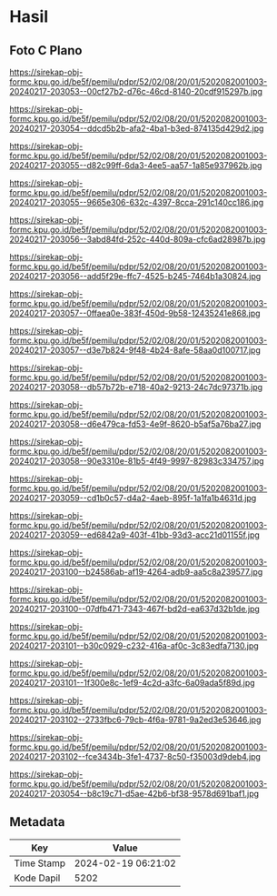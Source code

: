 # Hasil

## Foto C Plano

https://sirekap-obj-formc.kpu.go.id/be5f/pemilu/pdpr/52/02/08/20/01/5202082001003-20240217-203053--00cf27b2-d76c-46cd-8140-20cdf915297b.jpg

https://sirekap-obj-formc.kpu.go.id/be5f/pemilu/pdpr/52/02/08/20/01/5202082001003-20240217-203054--ddcd5b2b-afa2-4ba1-b3ed-874135d429d2.jpg

https://sirekap-obj-formc.kpu.go.id/be5f/pemilu/pdpr/52/02/08/20/01/5202082001003-20240217-203055--d82c99ff-6da3-4ee5-aa57-1a85e937962b.jpg

https://sirekap-obj-formc.kpu.go.id/be5f/pemilu/pdpr/52/02/08/20/01/5202082001003-20240217-203055--9665e306-632c-4397-8cca-291c140cc186.jpg

https://sirekap-obj-formc.kpu.go.id/be5f/pemilu/pdpr/52/02/08/20/01/5202082001003-20240217-203056--3abd84fd-252c-440d-809a-cfc6ad28987b.jpg

https://sirekap-obj-formc.kpu.go.id/be5f/pemilu/pdpr/52/02/08/20/01/5202082001003-20240217-203056--add5f29e-ffc7-4525-b245-7464b1a30824.jpg

https://sirekap-obj-formc.kpu.go.id/be5f/pemilu/pdpr/52/02/08/20/01/5202082001003-20240217-203057--0ffaea0e-383f-450d-9b58-12435241e868.jpg

https://sirekap-obj-formc.kpu.go.id/be5f/pemilu/pdpr/52/02/08/20/01/5202082001003-20240217-203057--d3e7b824-9f48-4b24-8afe-58aa0d100717.jpg

https://sirekap-obj-formc.kpu.go.id/be5f/pemilu/pdpr/52/02/08/20/01/5202082001003-20240217-203058--db57b72b-e718-40a2-9213-24c7dc97371b.jpg

https://sirekap-obj-formc.kpu.go.id/be5f/pemilu/pdpr/52/02/08/20/01/5202082001003-20240217-203058--d6e479ca-fd53-4e9f-8620-b5af5a76ba27.jpg

https://sirekap-obj-formc.kpu.go.id/be5f/pemilu/pdpr/52/02/08/20/01/5202082001003-20240217-203058--90e3310e-81b5-4f49-9997-82983c334757.jpg

https://sirekap-obj-formc.kpu.go.id/be5f/pemilu/pdpr/52/02/08/20/01/5202082001003-20240217-203059--cd1b0c57-d4a2-4aeb-895f-1a1fa1b4631d.jpg

https://sirekap-obj-formc.kpu.go.id/be5f/pemilu/pdpr/52/02/08/20/01/5202082001003-20240217-203059--ed6842a9-403f-41bb-93d3-acc21d01155f.jpg

https://sirekap-obj-formc.kpu.go.id/be5f/pemilu/pdpr/52/02/08/20/01/5202082001003-20240217-203100--b24586ab-af19-4264-adb9-aa5c8a239577.jpg

https://sirekap-obj-formc.kpu.go.id/be5f/pemilu/pdpr/52/02/08/20/01/5202082001003-20240217-203100--07dfb471-7343-467f-bd2d-ea637d32b1de.jpg

https://sirekap-obj-formc.kpu.go.id/be5f/pemilu/pdpr/52/02/08/20/01/5202082001003-20240217-203101--b30c0929-c232-416a-af0c-3c83edfa7130.jpg

https://sirekap-obj-formc.kpu.go.id/be5f/pemilu/pdpr/52/02/08/20/01/5202082001003-20240217-203101--1f300e8c-1ef9-4c2d-a3fc-6a09ada5f89d.jpg

https://sirekap-obj-formc.kpu.go.id/be5f/pemilu/pdpr/52/02/08/20/01/5202082001003-20240217-203102--2733fbc6-79cb-4f6a-9781-9a2ed3e53646.jpg

https://sirekap-obj-formc.kpu.go.id/be5f/pemilu/pdpr/52/02/08/20/01/5202082001003-20240217-203102--fce3434b-3fe1-4737-8c50-f35003d9deb4.jpg

https://sirekap-obj-formc.kpu.go.id/be5f/pemilu/pdpr/52/02/08/20/01/5202082001003-20240217-203054--b8c19c71-d5ae-42b6-bf38-9578d691baf1.jpg


## Metadata

| Key        | Value               |
| ---------- | ------------------- |
| Time Stamp | 2024-02-19 06:21:02 |
| Kode Dapil | 5202                |



